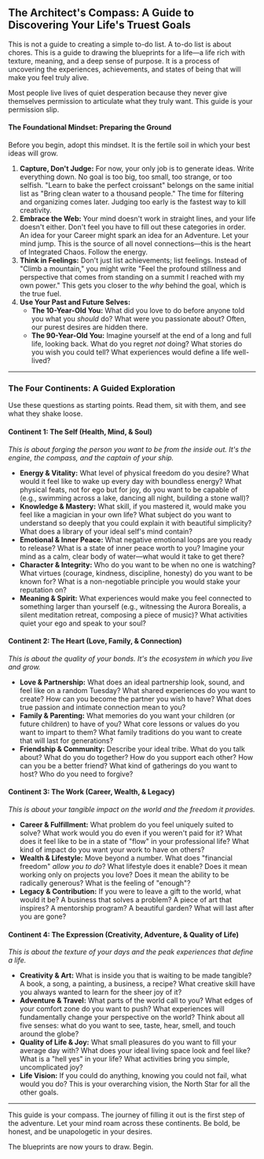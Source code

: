 ## **The Architect's Compass: A Guide to Discovering Your Life's Truest Goals**

This is not a guide to creating a simple to-do list. A to-do list is about chores. This is a guide to drawing the blueprints for a life—a life rich with texture, meaning, and a deep sense of purpose. It is a process of uncovering the experiences, achievements, and states of being that will make you feel truly alive.

Most people live lives of quiet desperation because they never give themselves permission to articulate what they truly want. This guide is your permission slip.

#### **The Foundational Mindset: Preparing the Ground**

Before you begin, adopt this mindset. It is the fertile soil in which your best ideas will grow.

1.  **Capture, Don't Judge:** For now, your only job is to generate ideas. Write everything down. No goal is too big, too small, too strange, or too selfish. "Learn to bake the perfect croissant" belongs on the same initial list as "Bring clean water to a thousand people." The time for filtering and organizing comes later. Judging too early is the fastest way to kill creativity.
2.  **Embrace the Web:** Your mind doesn't work in straight lines, and your life doesn't either. Don't feel you have to fill out these categories in order. An idea for your Career might spark an idea for an Adventure. Let your mind jump. This is the source of all novel connections—this is the heart of Integrated Chaos. Follow the energy.
3.  **Think in Feelings:** Don't just list achievements; list feelings. Instead of "Climb a mountain," you might write "Feel the profound stillness and perspective that comes from standing on a summit I reached with my own power." This gets you closer to the *why* behind the goal, which is the true fuel.
4.  **Use Your Past and Future Selves:**
    * **The 10-Year-Old You:** What did you love to do before anyone told you what you *should* do? What were you passionate about? Often, our purest desires are hidden there.
    * **The 90-Year-Old You:** Imagine yourself at the end of a long and full life, looking back. What do you regret *not* doing? What stories do you wish you could tell? What experiences would define a life well-lived?

---

### **The Four Continents: A Guided Exploration**

Use these questions as starting points. Read them, sit with them, and see what they shake loose.

#### **Continent 1: The Self (Health, Mind, & Soul)**
*This is about forging the person you want to be from the inside out. It's the engine, the compass, and the captain of your ship.*

* **Energy & Vitality:** What level of physical freedom do you desire? What would it feel like to wake up every day with boundless energy? What physical feats, not for ego but for joy, do you want to be capable of (e.g., swimming across a lake, dancing all night, building a stone wall)?
* **Knowledge & Mastery:** What skill, if you mastered it, would make you feel like a magician in your own life? What subject do you want to understand so deeply that you could explain it with beautiful simplicity? What does a library of your ideal self's mind contain?
* **Emotional & Inner Peace:** What negative emotional loops are you ready to release? What is a state of inner peace worth to you? Imagine your mind as a calm, clear body of water—what would it take to get there?
* **Character & Integrity:** Who do you want to be when no one is watching? What virtues (courage, kindness, discipline, honesty) do you want to be known for? What is a non-negotiable principle you would stake your reputation on?
* **Meaning & Spirit:** What experiences would make you feel connected to something larger than yourself (e.g., witnessing the Aurora Borealis, a silent meditation retreat, composing a piece of music)? What activities quiet your ego and speak to your soul?

#### **Continent 2: The Heart (Love, Family, & Connection)**
*This is about the quality of your bonds. It's the ecosystem in which you live and grow.*

* **Love & Partnership:** What does an ideal partnership look, sound, and feel like on a random Tuesday? What shared experiences do you want to create? How can you become the partner you wish to have? What does true passion and intimate connection mean to you?
* **Family & Parenting:** What memories do you want your children (or future children) to have of you? What core lessons or values do you want to impart to them? What family traditions do you want to create that will last for generations?
* **Friendship & Community:** Describe your ideal tribe. What do you talk about? What do you do together? How do you support each other? How can you be a better friend? What kind of gatherings do you want to host? Who do you need to forgive?

#### **Continent 3: The Work (Career, Wealth, & Legacy)**
*This is about your tangible impact on the world and the freedom it provides.*

* **Career & Fulfillment:** What problem do you feel uniquely suited to solve? What work would you do even if you weren't paid for it? What does it feel like to be in a state of "flow" in your professional life? What kind of impact do you want your work to have on others?
* **Wealth & Lifestyle:** Move beyond a number. What does "financial freedom" *allow you to do*? What lifestyle does it enable? Does it mean working only on projects you love? Does it mean the ability to be radically generous? What is the feeling of "enough"?
* **Legacy & Contribution:** If you were to leave a gift to the world, what would it be? A business that solves a problem? A piece of art that inspires? A mentorship program? A beautiful garden? What will last after you are gone?

#### **Continent 4: The Expression (Creativity, Adventure, & Quality of Life)**
*This is about the texture of your days and the peak experiences that define a life.*

* **Creativity & Art:** What is inside you that is waiting to be made tangible? A book, a song, a painting, a business, a recipe? What creative skill have you always wanted to learn for the sheer joy of it?
* **Adventure & Travel:** What parts of the world call to you? What edges of your comfort zone do you want to push? What experiences will fundamentally change your perspective on the world? Think about all five senses: what do you want to see, taste, hear, smell, and touch around the globe?
* **Quality of Life & Joy:** What small pleasures do you want to fill your average day with? What does your ideal living space look and feel like? What is a "hell yes" in your life? What activities bring you simple, uncomplicated joy?
* **Life Vision:** If you could do anything, knowing you could not fail, what would you do? This is your overarching vision, the North Star for all the other goals.

---

This guide is your compass. The journey of filling it out is the first step of the adventure. Let your mind roam across these continents. Be bold, be honest, and be unapologetic in your desires.

The blueprints are now yours to draw. Begin.
